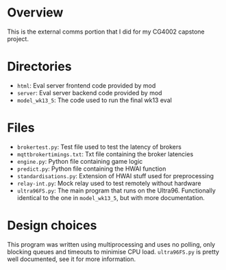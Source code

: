 # Overview
This is the external comms portion that I did for my CG4002 capstone project.

# Directories
- ```html```: Eval server frontend code provided by mod
- ```server```: Eval server backend code provided by mod
- ```model_wk13_5```: The code used to run the final wk13 eval

# Files
- ```brokertest.py```: Test file used to test the latency of brokers
- ```mqttbrokertimings.txt```: Txt file containing the broker latencies
- ```engine.py```: Python file containing game logic
- ```predict.py```: Python file containing the HWAI function
- ```standardisations.py```: Extension of HWAI stuff used for preprocessing
- ```relay-int.py```: Mock relay used to test remotely without hardware
- ```ultra96FS.py```: The main program that runs on the Ultra96. Functionally identical to the one in ```model_wk13_5```, but with more documentation.

# Design choices
This program was written using multiprocessing and uses no polling, only blocking queues and timeouts to minimise CPU load.
```ultra96FS.py``` is pretty well documented, see it for more information.
